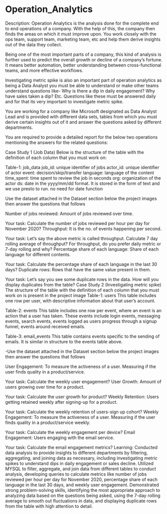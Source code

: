 # Operation_Analytics

Description:
Operation Analytics is the analysis done for the complete end to end operations of a company. With the help of this, the company then finds the areas on which it must improve upon. You work closely with the ops team, support team, marketing team, etc and help them derive insights out of the data they collect.

Being one of the most important parts of a company, this kind of analysis is further used to predict the overall growth or decline of a company’s fortune. It means better automation, better understanding between cross-functional teams, and more effective workflows.

Investigating metric spike is also an important part of operation analytics as being a Data Analyst you must be able to understand or make other teams understand questions like- Why is there a dip in daily engagement? Why have sales taken a dip? Etc. Questions like these must be answered daily and for that its very important to investigate metric spike.

You are working for a company like Microsoft designated as Data Analyst Lead and is provided with different data sets, tables from which you must derive certain insights out of it and answer the questions asked by different departments.

You are required to provide a detailed report for the below two operations mentioning the answers for the related questions:

Case Study 1 (Job Data)
Below is the structure of the table with the definition of each column that you must work on:

Table-1: job_data job_id: unique identifier of jobs actor_id: unique identifier of actor event: decision/skip/transfer language: language of the content time_spent: time spent to review the job in seconds org: organization of the actor ds: date in the yyyy/mm/dd format. It is stored in the form of text and we use presto to run. no need for date function

Use the dataset attached in the Dataset section below the project images then answer the questions that follows

Number of jobs reviewed: Amount of jobs reviewed over time.

Your task: Calculate the number of jobs reviewed per hour per day for November 2020?
Throughput: It is the no. of events happening per second.

Your task: Let’s say the above metric is called throughput. Calculate 7 day rolling average of throughput? For throughput, do you prefer daily metric or 7-day rolling and why?
Percentage share of each language: Share of each language for different contents.

Your task: Calculate the percentage share of each language in the last 30 days?
Duplicate rows: Rows that have the same value present in them.

Your task: Let’s say you see some duplicate rows in the data. How will you display duplicates from the table?
Case Study 2 (Investigating metric spike)
The structure of the table with the definition of each column that you must work on is present in the project image
Table-1: users This table includes one row per user, with descriptive information about that user’s account.

Table-2: events This table includes one row per event, where an event is an action that a user has taken. These events include login events, messaging events, search events, events logged as users progress through a signup funnel, events around received emails.

Table-3: email_events This table contains events specific to the sending of emails. It is similar in structure to the events table above.

-Use the dataset attached in the Dataset section below the project images then answer the questions that follows

User Engagement: To measure the activeness of a user. Measuring if the user finds quality in a product/service.

Your task: Calculate the weekly user engagement?
User Growth: Amount of users growing over time for a product.

Your task: Calculate the user growth for product?
Weekly Retention: Users getting retained weekly after signing-up for a product.

Your task: Calculate the weekly retention of users-sign up cohort?
Weekly Engagement: To measure the activeness of a user. Measuring if the user finds quality in a product/service weekly.

Your task: Calculate the weekly engagement per device?
Email Engagement: Users engaging with the email service.

Your task: Calculate the email engagement metrics?
Learning:
Conducted data analysis to provide insights to different departments by filtering, aggregating, and joining data as necessary, including investigating metric spikes to understand dips in daily engagement or sales decline.
Utilized MYSQL to filter, aggregate, and join data from different tables to conduct analysis, developing queries to calculate metrics like number of jobs reviewed per hour per day for November 2020, percentage share of each language in the last 30 days, and weekly user engagement.
Demonstrated strong problem-solving skills, identifying the most appropriate approach to analyzing data based on the questions being asked, using the 7-day rolling average to smooth out fluctuations in data, and displaying duplicate rows from the table with high attention to detail.

